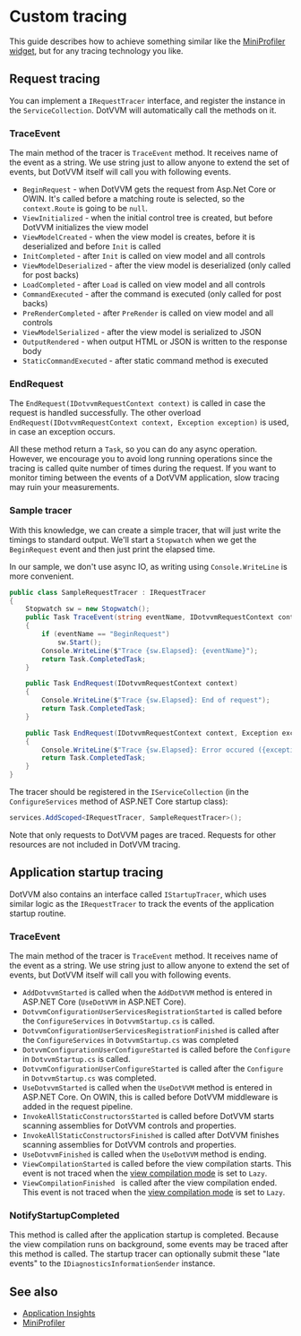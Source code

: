 # Custom tracing

This guide describes how to achieve something similar like the [MiniProfiler widget](miniprofiler), but for any tracing technology you like.

## Request tracing

You can implement a `IRequestTracer` interface, and register the instance in the `ServiceCollection`. DotVVM will automatically call the methods on it.

### TraceEvent

The main method of the tracer is `TraceEvent` method. It receives name of the event as a string. We use string just to allow anyone to extend the set of events, but DotVVM itself will call you with following events.

* `BeginRequest` - when DotVVM gets the request from Asp.Net Core or OWIN. It's called before a matching route is selected, so the `context.Route` is going to be `null`.
* `ViewInitialized` - when the initial control tree is created, but before DotVVM initializes the view model
* `ViewModelCreated` - when the view model is creates, before it is deserialized and before `Init` is called
* `InitCompleted` - after `Init` is called on view model and all controls
* `ViewModelDeserialized` - after the view model is deserialized (only called for post backs)
* `LoadCompleted` - after `Load` is called on view model and all controls
* `CommandExecuted` - after the command is executed (only called for post backs)
* `PreRenderCompleted` - after `PreRender` is called on view model and all controls
* `ViewModelSerialized` - after the view model is serialized to JSON
* `OutputRendered` - when output HTML or JSON is written to the response body
* `StaticCommandExecuted` - after static command method is executed

### EndRequest

The `EndRequest(IDotvvmRequestContext context)` is called in case the request is handled successfully. The other overload `EndRequest(IDotvvmRequestContext context, Exception exception)` is used, in case an exception occurs.

All these method return a `Task`, so you can do any async operation. However, we encourage you to avoid long running operations since the tracing is called quite number of times during the request. If you want to monitor timing between the events of a DotVVM application, slow tracing may ruin your measurements.

### Sample tracer

With this knowledge, we can create a simple tracer, that will just write the timings to standard output. We'll start a `Stopwatch` when we get the `BeginRequest` event and then just print the elapsed time.

In our sample, we don't use async IO, as writing using `Console.WriteLine` is more convenient.

```csharp
public class SampleRequestTracer : IRequestTracer
{
    Stopwatch sw = new Stopwatch();
    public Task TraceEvent(string eventName, IDotvvmRequestContext context)
    {
        if (eventName == "BeginRequest")
            sw.Start();
        Console.WriteLine($"Trace {sw.Elapsed}: {eventName}");
        return Task.CompletedTask;
    }

    public Task EndRequest(IDotvvmRequestContext context)
    {
        Console.WriteLine($"Trace {sw.Elapsed}: End of request");
        return Task.CompletedTask;
    }

    public Task EndRequest(IDotvvmRequestContext context, Exception exception)
    {
        Console.WriteLine($"Trace {sw.Elapsed}: Error occured ({exception})");
        return Task.CompletedTask;
    }
}
```

The tracer should be registered in the `IServiceCollection` (in the `ConfigureServices` method of ASP.NET Core startup class):

```csharp
services.AddScoped<IRequestTracer, SampleRequestTracer>();
```

Note that only requests to DotVVM pages are traced. Requests for other resources are not included in DotVVM tracing.

## Application startup tracing

DotVVM also contains an interface called `IStartupTracer`, which uses similar logic as the `IRequestTracer` to track the events of the application startup routine.

### TraceEvent

The main method of the tracer is `TraceEvent` method. It receives name of the event as a string. We use string just to allow anyone to extend the set of events, but DotVVM itself will call you with following events.

* `AddDotvvmStarted` is called when the `AddDotVVM` method is entered in ASP.NET Core (`UseDotVVM` in ASP.NET Core).
* `DotvvmConfigurationUserServicesRegistrationStarted` is called before the `ConfigureServices` in `DotvvmStartup.cs` is called.
* `DotvvmConfigurationUserServicesRegistrationFinished` is called after the `ConfigureServices` in `DotvvmStartup.cs` was completed
* `DotvvmConfigurationUserConfigureStarted` is called before the `Configure` in `DotvvmStartup.cs` is called.
* `DotvvmConfigurationUserConfigureStarted` is called after the `Configure` in `DotvvmStartup.cs` was completed.
* `UseDotvvmStarted` is called when the `UseDotVVM` method is entered in ASP.NET Core. On OWIN, this is called before DotVVM middleware is added in the request pipeline.
* `InvokeAllStaticConstructorsStarted` is called before DotVVM starts scanning assemblies for DotVVM controls and properties.
* `InvokeAllStaticConstructorsFinished` is called after DotVVM finishes scanning assemblies for DotVVM controls and properties.
* `UseDotvvmFinished` is called when the `UseDotVVM` method is ending.
* `ViewCompilationStarted` is called before the view compilation starts. This event is not traced when the [view compilation mode](~/pages/concepts/configuration/view-compilation-modes) is set to `Lazy`.
* `ViewCompilationFinished ` is called after the view compilation ended. This event is not traced when the [view compilation mode](~/pages/concepts/configuration/view-compilation-modes) is set to `Lazy`.

### NotifyStartupCompleted

This method is called after the application startup is completed. Because the view compilation runs on background, some events may be traced after this method is called. The startup tracer can optionally submit these "late events" to the `IDiagnosticsInformationSender` instance.

## See also

* [Application Insights](application-insights)
* [MiniProfiler](miniprofiler)

